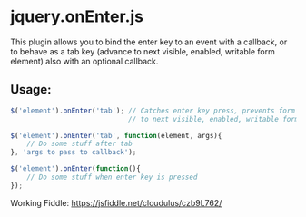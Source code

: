 # jquery.onEnter.js

This plugin allows you to bind the enter key to an event with a callback, or to behave as a tab key (advance to next visible, enabled, writable form element) also with an optional callback.

## Usage:

```javascript
$('element').onEnter('tab'); // Catches enter key press, prevents form submit, and advances
                             // to next visible, enabled, writable form element (input, select, textarea, button)

$('element').onEnter('tab', function(element, args){
    // Do some stuff after tab
}, 'args to pass to callback');

$('element').onEnter(function(){
    // Do some stuff when enter key is pressed
});
```

Working Fiddle: https://jsfiddle.net/cloudulus/czb9L762/
